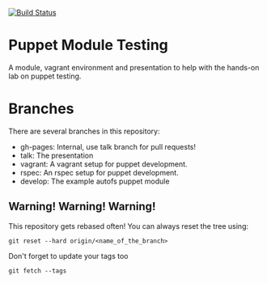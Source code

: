 [![Build Status](https://travis-ci.org/mthibaut/puppet-module-testing.png?branch=rspec)](https://travis-ci.org/mthibaut/puppet-module-testing)

# Puppet Module Testing

A module, vagrant environment and presentation to help with the hands-on
lab on puppet testing.

# Branches

There are several branches in this repository:

* gh-pages: Internal, use talk branch for pull requests!
* talk:     The presentation
* vagrant:  A vagrant setup for puppet development.
* rspec:    An rspec setup for puppet development.
* develop:  The example autofs puppet module

## Warning! Warning! Warning!

This repository gets rebased often! You can always reset the tree using:

    git reset --hard origin/<name_of_the_branch>

Don't forget to update your tags too

    git fetch --tags
